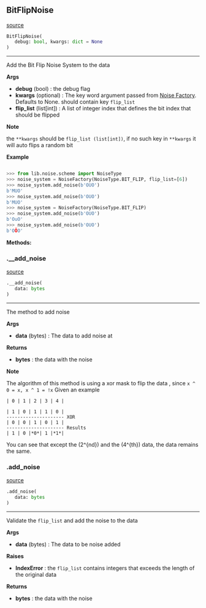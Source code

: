 #


## BitFlipNoise
[source](https://github.com/N0Ball/EDAC/blob/main/modules/noise/noise_method/bitflip.py/#L7)
```python 
BitFlipNoise(
   debug: bool, kwargs: dict = None
)
```


---
Add the Bit Flip Noise System to the data


**Args**

* **debug** (bool) : the debug flag
* **kwargs** (optional) : The key word argument passed from             [Noise Factory](../../noise/). Defaults to None.            should contain key `flip_list`
* **flip_list** (list[int]) : A list of integer index that defines the bit index            that should be flipped


**Note**

the `**kwargs` should be `flip_list (list[int])`, if no such key in            `**kwargs` it will auto flips a random bit


**Example**



```python

>>> from lib.noise.scheme import NoiseType
>>> noise_system = NoiseFactory(NoiseType.BIT_FLIP, flip_list=[6])
>>> noise_system.add_noise(b'OUO')
b'MUO'
>>> noise_system.add_noise(b'OUO')
b'MUO'
>>> noise_system = NoiseFactory(NoiseType.BIT_FLIP)
>>> noise_system.add_noise(b'OUO')
b'OuO'
>>> noise_system.add_noise(b'OUO')
b'OÕO'
```


**Methods:**


### .__add_noise
[source](https://github.com/N0Ball/EDAC/blob/main/modules/noise/noise_method/bitflip.py/#L76)
```python
.__add_noise(
   data: bytes
)
```

---
The method to add noise


**Args**

* **data** (bytes) : The data to add noise at


**Returns**

* **bytes**  : the data with the noise


**Note**

The algorithm of this method is using a xor mask to flip the data               , since `x ^ 0 = x, x ^ 1 = !x`
Given an example

```
| 0 | 1 | 2 | 3 | 4 |

| 1 | 0 | 1 | 1 | 0 |
--------------------- XOR
| 0 | 0 | 1 | 0 | 1 |
--------------------- Results
| 1 | 0 |*0*| 1 |*1*|
```

You can see that except the \(2^{nd}\) and the \(4^{th}\) data, the data remains                the same.

### .add_noise
[source](https://github.com/N0Ball/EDAC/blob/main/modules/noise/noise_method/bitflip.py/#L47)
```python
.add_noise(
   data: bytes
)
```

---
Validate the `flip_list` and add the noise to the data


**Args**

* **data** (bytes) : The data to be noise added


**Raises**

* **IndexError**  : the `flip_list` contains integers that exceeds the length of                the original data


**Returns**

* **bytes**  : the data with the noise

